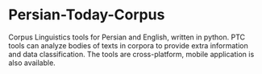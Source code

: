 # Persian-Today-Corpus
Corpus Linguistics tools for Persian and English, written in python. PTC tools can analyze bodies of texts in corpora to provide extra information and data classification. The tools are cross-platform, mobile application is also available.
